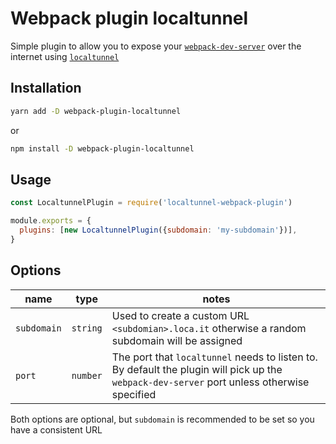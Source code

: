 # Webpack plugin localtunnel

Simple plugin to allow you to expose your
[`webpack-dev-server`](https://webpack.js.org/configuration/dev-server/) over
the internet using [`localtunnel`](https://localtunnel.github.io/www/)

## Installation

```sh
yarn add -D webpack-plugin-localtunnel
```

or

```sh
npm install -D webpack-plugin-localtunnel
```

## Usage

```js
const LocaltunnelPlugin = require('localtunnel-webpack-plugin')

module.exports = {
  plugins: [new LocaltunnelPlugin({subdomain: 'my-subdomain'})],
}
```

## Options

| name        | type     | notes                                                                                                                                       |
| ----------- | -------- | ------------------------------------------------------------------------------------------------------------------------------------------- |
| `subdomain` | `string` | Used to create a custom URL `<subdomian>.loca.it` otherwise a random subdomain will be assigned                                             |
| `port`      | `number` | The port that `localtunnel` needs to listen to. By default the plugin will pick up the `webpack-dev-server` port unless otherwise specified |

Both options are optional, but `subdomain` is recommended to be set so you have
a consistent URL
